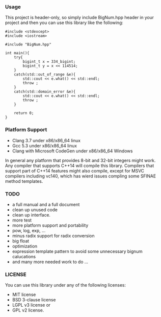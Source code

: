 ### Usage

This project is header-only, so simply include BigNum.hpp header in your project and then you can use this library like the following:

	#include <stdexcept>
	#include <iostream>
	
	#include "BigNum.hpp"
	
	int main(){
		try{
			bigint_t x = 334_bigint;
			bigint_t y = x << 114514;
		}
		catch(std::out_of_range &e){
			std::cout << e.what() << std::endl;
			throw ;
		}
		catch(std::domain_error &e){
			std::cout << e.what() << std::endl;
			throw ;
		}
		
		return 0;
	}

### Platform Support

* Clang 3.7 under x86/x86_64 linux
* Gcc 5.3 under x86/x86_64 linux
* Clang with Microsoft CodeGen under x86/x86_64 Windows

In general any platform that provides 8-bit and 32-bit integers might work. Any compiler that supports C++14 will compile this library. Compilers that support part of C++14 features might also compile, except for MSVC compilers including vc140, which has wierd issues compling some SFINAE method templates.

### TODO

* a full manual and a full document
* clean up unused code
* clean up interface.
* more test
* more platform support and portability
* pow, log, exp, ...
* minus radix support for radix conversion
* big float
* optimization
* expression template pattern to avoid some unnecessary bignum calucations
* and many more needed work to do ...

### LICENSE

You can use this library under any of the following licenses:

* MIT license
* BSD 3-clause license
* LGPL v3 license or
* GPL v2 license.